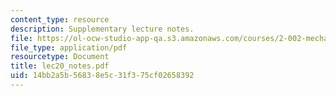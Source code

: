 ```yaml
---
content_type: resource
description: Supplementary lecture notes.
file: https://ol-ocw-studio-app-qa.s3.amazonaws.com/courses/2-002-mechanics-and-materials-ii-spring-2004/14bb2a5b56838e5c31f375cf02658392_lec20_notes.pdf
file_type: application/pdf
resourcetype: Document
title: lec20_notes.pdf
uid: 14bb2a5b-5683-8e5c-31f3-75cf02658392
---
```

